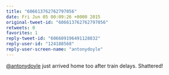 ```yaml
---
title: "606613762762797056"
date: Fri Jun 05 00:09:26 +0000 2015
original-tweet-id: "606613762762797056"
retweets: 0
favorites: 1
reply-tweet-id: "606609196491128832"
reply-user-id: "124188568"
reply-user-screen-name: "antonydoyle"
---
```

<a href="https://twitter.com/antonydoyle">@antonydoyle</a> just arrived home too after train delays. Shattered!
